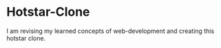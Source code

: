 # Hotstar-Clone
I am revising my learned concepts of web-development and creating this hotstar clone.

